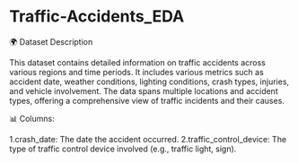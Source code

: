 # Traffic-Accidents_EDA


🌍 Dataset Description


This dataset contains detailed information on traffic accidents across various regions and time periods. It includes various metrics such as accident date, weather conditions, lighting conditions, crash types, injuries, and vehicle involvement. The data spans multiple locations and accident types, offering a comprehensive view of traffic incidents and their causes.










📊 Columns:

1.crash_date: The date the accident occurred.
2.traffic_control_device: The type of traffic control device involved (e.g., traffic light, sign).

